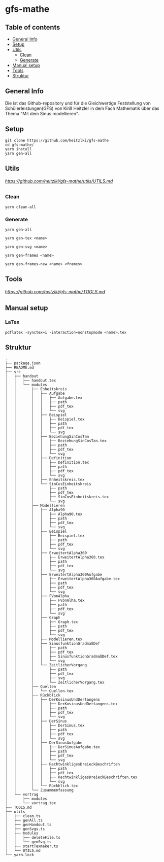 # gfs-mathe

## Table of contents

- [General Info](#general-Info)
- [Setup](#setup)
- [Utils](#utils)
  - [Clean](#clean)
  - [Generate](#generate)
- [Manual setup](#manual-setup)
- [Tools](#Tools)
- [Struktur](#struktur)

## General Info

Die ist das Github-repository und für die Gleichwertige Feststellung von Schülerleistungen(GFS) von Kirill Heitzler in dem Fach Mathematik über das Thema "Mit dem Sinus modellieren".

## Setup

```
git clone https://github.com/heitzlki/gfs-mathe
cd gfs-mathe/
yarn install
yarn gen-all
```

## Utils

###### https://github.com/heitzlki/gfs-mathe/utils/UTILS.md

### Clean

```
yarn clean-all
```

### Generate

```
yarn gen-all

yarn gen-tex <name>

yarn gen-svg <name>

yarn gen-frames <name>

yarn gen-frames-new <name> <frames>
```

## Tools

###### https://github.com/heitzlki/gfs-mathe/TOOLS.md

## Manual setup

### LaTex

```
pdflatex -synctex=1 -interaction=nonstopmode <name>.tex
```

## Struktur

```
.
├── package.json
├── README.md
├── src
│   ├── handout
│   │   ├── handout.tex
│   │   └── modules
│   │       ├── Enheitskreis
│   │       │   ├── Aufgabe
│   │       │   │   ├── Aufgabe.tex
│   │       │   │   ├── path
│   │       │   │   ├── pdf_tex
│   │       │   │   └── svg
│   │       │   ├── Beispiel
│   │       │   │   ├── Beispiel.tex
│   │       │   │   ├── path
│   │       │   │   ├── pdf_tex
│   │       │   │   └── svg
│   │       │   ├── BeziehungSinCosTan
│   │       │   │   ├── BeziehungSinCosTan.tex
│   │       │   │   ├── path
│   │       │   │   ├── pdf_tex
│   │       │   │   └── svg
│   │       │   ├── Definition
│   │       │   │   ├── Definition.tex
│   │       │   │   ├── path
│   │       │   │   ├── pdf_tex
│   │       │   │   └── svg
│   │       │   ├── Enheitskreis.tex
│   │       │   └── SinCosEinheitskreis
│   │       │       ├── path
│   │       │       ├── pdf_tex
│   │       │       ├── SinCosEinheitskreis.tex
│   │       │       └── svg
│   │       ├── Modellieren
│   │       │   ├── Alpha90
│   │       │   │   ├── Alpha90.tex
│   │       │   │   ├── path
│   │       │   │   ├── pdf_tex
│   │       │   │   └── svg
│   │       │   ├── Beispiel
│   │       │   │   ├── Beispiel.tex
│   │       │   │   ├── path
│   │       │   │   ├── pdf_tex
│   │       │   │   └── svg
│   │       │   ├── ErweitertAlpha360
│   │       │   │   ├── ErweitertAlpha360.tex
│   │       │   │   ├── path
│   │       │   │   ├── pdf_tex
│   │       │   │   └── svg
│   │       │   ├── ErweitertAlpha360Aufgabe
│   │       │   │   ├── ErweitertAlpha360Aufgabe.tex
│   │       │   │   ├── path
│   │       │   │   ├── pdf_tex
│   │       │   │   └── svg
│   │       │   ├── FVonAlpha
│   │       │   │   ├── FVonAlha.tex
│   │       │   │   ├── path
│   │       │   │   ├── pdf_tex
│   │       │   │   └── svg
│   │       │   ├── Graph
│   │       │   │   ├── Graph.tex
│   │       │   │   ├── path
│   │       │   │   ├── pdf_tex
│   │       │   │   └── svg
│   │       │   ├── Modellieren.tex
│   │       │   ├── SinusfunktionGradmaßDef
│   │       │   │   ├── path
│   │       │   │   ├── pdf_tex
│   │       │   │   ├── SinusfunktionGradmaßDef.tex
│   │       │   │   └── svg
│   │       │   └── ZeitlicherVorgang
│   │       │       ├── path
│   │       │       ├── pdf_tex
│   │       │       ├── svg
│   │       │       └── ZeitlicherVorgang.tex
│   │       ├── Quellen
│   │       │   └── Quellen.tex
│   │       ├── Rückblick
│   │       │   ├── DerKosinusUndDertangens
│   │       │   │   ├── DerKosinusUndDertangens.tex
│   │       │   │   ├── path
│   │       │   │   ├── pdf_tex
│   │       │   │   └── svg
│   │       │   ├── DerSinus
│   │       │   │   ├── DerSinus.tex
│   │       │   │   ├── path
│   │       │   │   ├── pdf_tex
│   │       │   │   └── svg
│   │       │   ├── DerSinusAufgabe
│   │       │   │   ├── DerSinusAufgabe.tex
│   │       │   │   ├── path
│   │       │   │   ├── pdf_tex
│   │       │   │   └── svg
│   │       │   ├── RechtwinkligesDreieckBeschriften
│   │       │   │   ├── path
│   │       │   │   ├── pdf_tex
│   │       │   │   ├── RechtwinkligesDreieckBeschriften.tex
│   │       │   │   └── svg
│   │       │   └── Rückblick.tex
│   │       └── Zusammenfassung
│   └── vortrag
│       ├── modules
│       └── vortrag.tex
├── TOOLS.md
├── utils
│   ├── clean.ts
│   ├── genAll.ts
│   ├── genHandout.ts
│   ├── genSvgs.ts
│   ├── modules
│   │   ├── deleteFile.ts
│   │   └── genSvg.ts
│   ├── startTexmaker.ts
│   └── UTILS.md
└── yarn.lock
```
